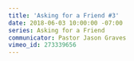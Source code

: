 ```yaml
---
title: 'Asking for a Friend #3'
date: 2018-06-03 10:00:00 -07:00
series: Asking for a Friend
communicator: Pastor Jason Graves
vimeo_id: 273339656
---
```


